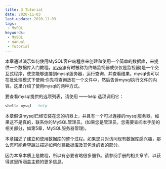 ```yaml
---
title: 3 Tutorial
date: 2020-11-03
last-update: 2020-11-03
tags:
 - MySQL
keywords:
 - MySQL
 - manual
 - Tutorial
---
```


本章通过演示如何使用MySQL客户端程序来创建和使用一个简单的数据库，来提供一个数据库入门教程。[mysql](https://dev.mysql.com/doc/refman/8.0/en/mysql.html)(有时被称为终端监视器或仅仅是监视器)是一个交互式程序，使您能够连接到mysql服务器，运行查询，并查看结果。mysql也可以在批处理模式下使用:你先将查询放在一个文件中，然后告诉mysql执行文件的内容。这里介绍了使用mysql的两种方式。

要查看mysql提供的选项列表，请使用 ——help 选项调用它：
```sql
shell> mysql --help
```

本章假设mysql已经安装在您的机器上，并且有一个可以连接的mysql服务器。如果这不是真的，联系你的MySQL管理员。(如果您是管理员，您需要查阅本手册的相关部分，如第5章，MySQL服务器管理)。

本章描述了建立和使用数据库的整个过程。如果您只对访问现有数据库感兴趣，那么您可能希望跳过描述如何创建数据库及其包含的表的部分。

因为本章本质上是教程，所以有必要省略很多细节。请参阅手册的相关章节，以获得这里所涵盖主题的更多信息。

## 
